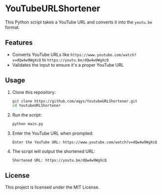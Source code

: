 # YouTubeURLShortener

This Python script takes a YouTube URL and converts it into the `youtu.be` format.

## Features

- Converts YouTube URLs like `https://www.youtube.com/watch?v=dQw4w9WgXcQ` to `https://youtu.be/dQw4w9WgXcQ`
- Validates the input to ensure it's a proper YouTube URL

## Usage

1. Clone this repository:
    ```bash
    git clone https://github.com/aqys/YoutubeURLShortener.git
    cd YoutubeURLShortener
    ```

2. Run the script:
    ```bash
    python main.py
    ```

3. Enter the YouTube URL when prompted:
    ```text
    Enter the YouTube URL: https://www.youtube.com/watch?v=dQw4w9WgXcQ
    ```

4. The script will output the shortened URL:
    ```text
    Shortened URL: https://youtu.be/dQw4w9WgXcQ
    ```
  ## License
  This project is licensed under the MIT License.
